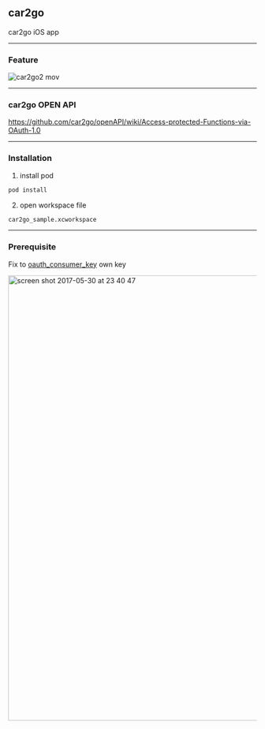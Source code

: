 ## car2go
car2go iOS app

----

### Feature
![car2go2 mov](https://cloud.githubusercontent.com/assets/4126751/26605922/2f75e016-4590-11e7-9819-ec6c0fe6cd6a.gif)


----

### car2go OPEN API
https://github.com/car2go/openAPI/wiki/Access-protected-Functions-via-OAuth-1.0


----

### Installation

1. install pod
```sh
pod install
```

2. open workspace file
```sh 
car2go_sample.xcworkspace 
``` 



----

### Prerequisite
Fix to [oauth_consumer_key](https://github.com/filmhomage/car2go/blob/master/car2go_sample/ViewController/FMViewController%2BApi.m#L18) own key

<img width="903" alt="screen shot 2017-05-30 at 23 40 47" src="https://cloud.githubusercontent.com/assets/4126751/26606268/97e5e046-4591-11e7-9f61-fc1d1e94f640.png">

